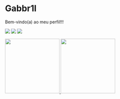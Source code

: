 # Gabbr1l
Bem-vindo(a) ao meu perfil!!!

<div> 
  <a href="https://www.linkedin.com/in/felipe-gabriel-179056266/" alt="Linkedin">
  <img src="https://img.shields.io/badge/-Linkedin-0e76a8?style=flat-square&logo=Linkedin&logoColor=white&link=https:https://www.linkedin.com/in/felipesilv/" /></a> 
  <a href="mailto:felipegabrielsr03@gmail.com"> <img src = "https://img.shields.io/badge/-Gmail-FF0000?style=flat-square&labelColor=FF0000&logo=gmail&logoColor=white" target=_blank></a>
  <a href="https://api.whatsapp.com/send?phone=5575998792762" alt="WhatsApp">
  <img src="https://img.shields.io/badge/-WhatsApp-25d366?style=flat-square&labelColor=25d366&logo=whatsapp&logoColor=white&link=http://api.whatsapp.com/send?1=pt_BR&phone=5511994223176"/></a>
  <p align="center">
</div>
 
 <div>
   <a href="https://github.com/Gabbr1">
   <img height="180em" src="https://github-readme-stats.vercel.app/api?username=Gabbr1l&show_icons=true&theme=dark&include_all_commits=true&count_private=true"/>
   <img height="180em" src="https://github-readme-stats.vercel.app/api/top-langs/?username=Gabbr1l&layout=compact&langs_count=6&theme=dark"/>

</div>
 <br>
 
<p align="center">
  <a href="https://github.com/Gabbr1l">
    <img
      align="center"
    />
  </a>
</a>
</p>
<picture>
  <source media="(prefers-color-scheme: dark)" srcset="https://github.com/Gabbr1/Gabbr1l/blob/output/github-contribution-grid-snake-dark.svg" />
  <source media="(prefers-color-scheme: light)" srcset="https://github.com/Gabbr1/Gabbr1l/blob/output/github-contribution-grid-snake.svg" />
  
</picture>
